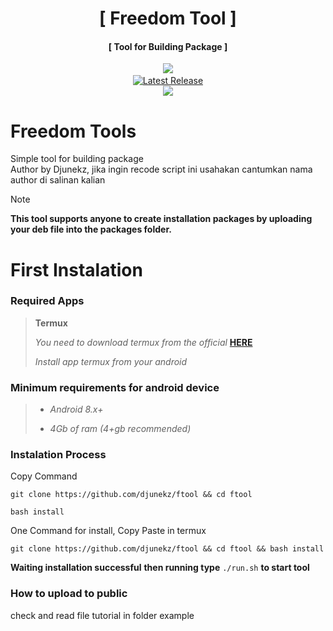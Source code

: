 <h1 align="center">[ Freedom Tool ]</h1>
<h4 align="center">[ Tool for Building Package ]</h4>
<p align="center">
<a href="https://github.com/djunekz"><img src="https://img.shields.io/static/v1?style=for-the-badge&logo=github&label=AUTHOR&message=DJUNEKZ&color=blue")</a>
<a href="https://github.com/djunekz/ftool/tree/1.0><img src="https://img.shields.io/static/v1?style=for-the-badge&logo=Clockify&logoColor=white&label=Version&message=1.0&color=green")</a><br>
<a href="https://github.com/djunekz/ftool/releases"><img alt="Latest Release" src="https://img.shields.io/github/release/djunekz/ftool.svg" /></a><br>
<img src="https://img.shields.io/static/v1?label=Android&logo=android&logoColor=green&color=green&message=Support&style=flat">
		
# Freedom Tools

Simple tool for building package<br>
Author by Djunekz, jika ingin recode script ini usahakan cantumkan nama author di salinan kalian
 
> [!NOTE]
> **This tool supports anyone to create installation packages by uploading your deb file into the packages folder.**

# First Instalation

### **Required Apps**
> **Termux**
>
> *You need to download termux from the official*
> **<a href="https://github.com/termux/termux-app/releases/latest">HERE</a>**
>
> *Install app termux from your android*

### **Minimum requirements for android device**
> - *Android 8.x+*
>
> - *4Gb of ram (4+gb recommended)*
>

### **Instalation Process** 
Copy Command
```
git clone https://github.com/djunekz/ftool && cd ftool
```
```
bash install
```

One Command for install,
Copy Paste in termux
```
git clone https://github.com/djunekz/ftool && cd ftool && bash install
```
**Waiting installation successful**
**then running type** `./run.sh` **to start tool**

### **How to upload to public**

check and read file tutorial in folder example
